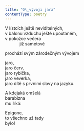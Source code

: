 ```yaml
---
title: "O\_vývoji jara"
contentType: poetry
---
```


<section>

V lístcích ještě neviditelných,  
v balonu vzduchu ještě upoutaném,  
v pokožce večera  
            již sametové

prochází svým zárodečným vývojem

jaro,  
jaro červ,  
jaro rybička,  
jaro veverka,  
jaro dítě s prvními slovy na jazyku.

A kdejaká omšelá  
barabizna  
mu říká:

Epigone,  
to všechno už tady  
bylo!

</section>
